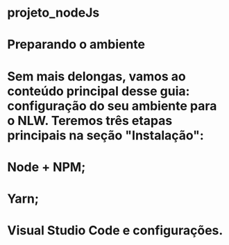 # projeto_nodeJs
# Preparando o ambiente
# Sem mais delongas, vamos ao conteúdo principal desse guia: configuração do seu ambiente para o NLW. Teremos três etapas principais na seção "Instalação":
# Node + NPM;
# Yarn;
# Visual Studio Code e configurações.

